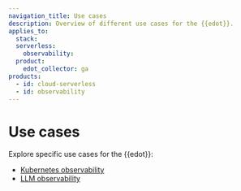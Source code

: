 ```yaml
---
navigation_title: Use cases
description: Overview of different use cases for the {{edot}}.
applies_to:
  stack:
  serverless:
    observability:
  product:
    edot_collector: ga
products:
  - id: cloud-serverless
  - id: observability
---
```


# Use cases

Explore specific use cases for the {{edot}}:

- [Kubernetes observability](./kubernetes/index.md)
- [LLM observability](./llms/index.md)


